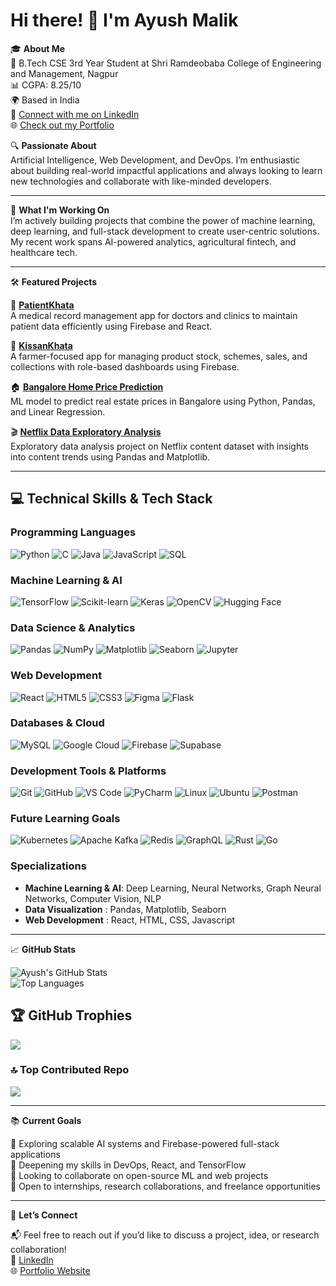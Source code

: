 # Hi there! 👋 I'm Ayush Malik

🎓 **About Me**  
🏫 B.Tech CSE 3rd Year Student at Shri Ramdeobaba College of Engineering and Management, Nagpur  
📊 CGPA: 8.25/10  
🌍 Based in India  
💼 [Connect with me on LinkedIn](https://www.linkedin.com/in/ayush-malik-b864432b2/)  
🌐 [Check out my Portfolio](https://ayush-portfolio176.netlify.app/)

🔍 **Passionate About**  
Artificial Intelligence, Web Development, and DevOps. I’m enthusiastic about building real-world impactful applications and always looking to learn new technologies and collaborate with like-minded developers.

---

🚀 **What I'm Working On**  
I’m actively building projects that combine the power of machine learning, deep learning, and full-stack development to create user-centric solutions. My recent work spans AI-powered analytics, agricultural fintech, and healthcare tech.

---

🛠️ **Featured Projects**

📁 [**PatientKhata**](https://github.com/ayussh176/PatientKhata)  
A medical record management app for doctors and clinics to maintain patient data efficiently using Firebase and React.

🌾 [**KissanKhata**](https://github.com/ayussh176/KissanKhata)  
A farmer-focused app for managing product stock, schemes, sales, and collections with role-based dashboards using Firebase.

🏠 [**Bangalore Home Price Prediction**](https://github.com/ayussh176/Bangalore-Home-Price-Prediction)  
ML model to predict real estate prices in Bangalore using Python, Pandas, and Linear Regression.

🎬 [**Netflix Data Exploratory Analysis**](https://github.com/ayussh176/Netflix-Data-Exploratory-Analysis)  
Exploratory data analysis project on Netflix content dataset with insights into content trends using Pandas and Matplotlib.

---

## 💻 Technical Skills & Tech Stack

### Programming Languages
![Python](https://img.shields.io/badge/-Python-3776AB?style=flat-square&logo=python&logoColor=white)
![C](https://img.shields.io/badge/c-%2300599C.svg?style=flat-square&logo=c&logoColor=white)
![Java](https://img.shields.io/badge/-Java-ED8B00?style=flat-square&logo=openjdk&logoColor=white)
![JavaScript](https://img.shields.io/badge/-JavaScript-F7DF1E?style=flat-square&logo=javascript&logoColor=black)
![SQL](https://img.shields.io/badge/-SQL-4479A1?style=flat-square&logo=mysql&logoColor=white)

### Machine Learning & AI
![TensorFlow](https://img.shields.io/badge/-TensorFlow-FF6F00?style=flat-square&logo=tensorflow&logoColor=white)
![Scikit-learn](https://img.shields.io/badge/-Scikit--learn-F7931E?style=flat-square&logo=scikit-learn&logoColor=white)
![Keras](https://img.shields.io/badge/-Keras-D00000?style=flat-square&logo=keras&logoColor=white)
![OpenCV](https://img.shields.io/badge/-OpenCV-5C3EE8?style=flat-square&logo=opencv&logoColor=white)
![Hugging Face](https://img.shields.io/badge/-Hugging%20Face-FFD21E?style=flat-square&logo=huggingface&logoColor=black)

### Data Science & Analytics
![Pandas](https://img.shields.io/badge/-Pandas-150458?style=flat-square&logo=pandas&logoColor=white)
![NumPy](https://img.shields.io/badge/-NumPy-013243?style=flat-square&logo=numpy&logoColor=white)
![Matplotlib](https://img.shields.io/badge/-Matplotlib-11557c?style=flat-square&logo=matplotlib&logoColor=white)
![Seaborn](https://img.shields.io/badge/-Seaborn-3776AB?style=flat-square&logo=python&logoColor=white)
![Jupyter](https://img.shields.io/badge/-Jupyter-F37626?style=flat-square&logo=jupyter&logoColor=white)

### Web Development
![React](https://img.shields.io/badge/-React-61DAFB?style=flat-square&logo=react&logoColor=black)
![HTML5](https://img.shields.io/badge/-HTML5-E34F26?style=flat-square&logo=html5&logoColor=white)
![CSS3](https://img.shields.io/badge/-CSS3-1572B6?style=flat-square&logo=css3&logoColor=white)
![Figma](https://img.shields.io/badge/figma-%23F24E1E.svg?style=flat-square&logo=figma&logoColor=white)
![Flask](https://img.shields.io/badge/-Flask-000000?style=flat-square&logo=flask&logoColor=white)


### Databases & Cloud

![MySQL](https://img.shields.io/badge/-MySQL-4479A1?style=flat-square&logo=mysql&logoColor=white)
![Google Cloud](https://img.shields.io/badge/-Google%20Cloud-4285F4?style=flat-square&logo=google-cloud&logoColor=white)
![Firebase](https://img.shields.io/badge/-Firebase-FFCA28?style=flat-square&logo=firebase&logoColor=black)
![Supabase](https://img.shields.io/badge/-Supabase-3ECF8E?style=flat-square&logo=supabase&logoColor=white)

### Development Tools & Platforms
![Git](https://img.shields.io/badge/-Git-F05032?style=flat-square&logo=git&logoColor=white)
![GitHub](https://img.shields.io/badge/-GitHub-181717?style=flat-square&logo=github&logoColor=white)
![VS Code](https://img.shields.io/badge/-VS%20Code-007ACC?style=flat-square&logo=visual-studio-code&logoColor=white)
![PyCharm](https://img.shields.io/badge/-PyCharm-000000?style=flat-square&logo=pycharm&logoColor=white)
![Linux](https://img.shields.io/badge/-Linux-FCC624?style=flat-square&logo=linux&logoColor=black)
![Ubuntu](https://img.shields.io/badge/-Ubuntu-E95420?style=flat-square&logo=ubuntu&logoColor=white)
![Postman](https://img.shields.io/badge/Postman-FF6C37?style=flat-square&logo=postman&logoColor=white)

### Future Learning Goals
![Kubernetes](https://img.shields.io/badge/-Kubernetes-326CE5?style=flat-square&logo=kubernetes&logoColor=white)
![Apache Kafka](https://img.shields.io/badge/-Apache%20Kafka-231F20?style=flat-square&logo=apache-kafka&logoColor=white)
![Redis](https://img.shields.io/badge/-Redis-DC382D?style=flat-square&logo=redis&logoColor=white)
![GraphQL](https://img.shields.io/badge/-GraphQL-E10098?style=flat-square&logo=graphql&logoColor=white)
![Rust](https://img.shields.io/badge/-Rust-000000?style=flat-square&logo=rust&logoColor=white)
![Go](https://img.shields.io/badge/-Go-00ADD8?style=flat-square&logo=go&logoColor=white)

### Specializations
- **Machine Learning & AI**: Deep Learning, Neural Networks, Graph Neural Networks, Computer Vision, NLP
- **Data Visualization** : Pandas, Matplotlib, Seaborn
- **Web Development** : React, HTML, CSS, Javascript

---

📈 **GitHub Stats**

![Ayush's GitHub Stats](https://github-readme-stats.vercel.app/api?username=ayussh176&show_icons=true&theme=radical)  
![Top Languages](https://github-readme-stats.vercel.app/api/top-langs/?username=ayussh176&layout=compact&theme=radical)

## 🏆 GitHub Trophies
![](https://github-profile-trophy.vercel.app/?username=ayussh176&theme=dracula&no-frame=false&no-bg=false&margin-w=4)

### 🔝 Top Contributed Repo
![](https://github-contributor-stats.vercel.app/api?username=ayussh176&limit=5&theme=dark&combine_all_yearly_contributions=true)

---

📚 **Current Goals**

🔭 Exploring scalable AI systems and Firebase-powered full-stack applications  
🌱 Deepening my skills in DevOps, React, and TensorFlow  
👯 Looking to collaborate on open-source ML and web projects  
💬 Open to internships, research collaborations, and freelance opportunities

---

🤝 **Let’s Connect**

📬 Feel free to reach out if you’d like to discuss a project, idea, or research collaboration!  
💼 [LinkedIn](https://www.linkedin.com/in/ayush-malik-b864432b2/)  
🌐 [Portfolio Website](https://ayush-portfolio176.netlify.app/)
